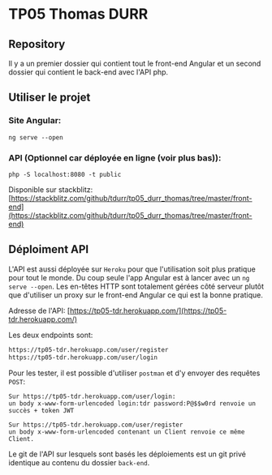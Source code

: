 # TP05 Thomas DURR

## Repository
Il y a un premier dossier qui contient tout le front-end Angular et un second dossier qui contient le back-end avec l'API php.

## Utiliser le projet
### Site Angular:
```
ng serve --open
```

### API (Optionnel car déployée en ligne (voir plus bas)):
```
php -S localhost:8080 -t public
```

Disponible sur stackblitz: [https://stackblitz.com/github/tdurr/tp05_durr_thomas/tree/master/front-end](https://stackblitz.com/github/tdurr/tp05_durr_thomas/tree/master/front-end)

## Déploiment API
L'API est aussi déployée sur `Heroku` pour que l'utilisation soit plus pratique pour tout le monde. Du coup seule l'app Angular est à lancer avec un `ng serve --open`. Les en-têtes HTTP sont totalement gérées côté serveur plutôt que d'utiliser un proxy sur le front-end Angular ce qui est la bonne pratique.

Adresse de l'API: [https://tp05-tdr.herokuapp.com/](https://tp05-tdr.herokuapp.com/)

Les deux endpoints sont:
```bash
https://tp05-tdr.herokuapp.com/user/register
https://tp05-tdr.herokuapp.com/user/login
```

Pour les tester, il est possible d'utiliser `postman` et d'y envoyer des requêtes `POST`:
```
Sur https://tp05-tdr.herokuapp.com/user/login: 
un body x-www-form-urlencoded login:tdr password:P@$$w0rd renvoie un succès + token JWT

Sur https://tp05-tdr.herokuapp.com/user/register 
un body x-www-form-urlencoded contenant un Client renvoie ce même Client.
```

Le git de l'API sur lesquels sont basés les déploiements est un git privé identique au contenu du dossier `back-end`.